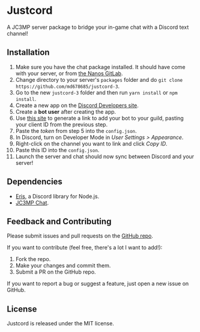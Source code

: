 # Justcord
A JC3MP server package to bridge your in-game chat with a Discord text channel!

## Installation
1. Make sure you have the chat package installed. It should have come with your server, or from [the Nanos GitLab](https://gitlab.nanos.io/jc3mp-packages/chat).
2. Change directory to your server's `packages` folder and do `git clone https://github.com/md678685/justcord-3`.
3. Go to the new `justcord-3` folder and then run `yarn install` or `npm install`.
4. Create a new app on the [Discord Developers site](https://discordapp.com/developers/applications/me).
5. Create a **bot user** after creating the app.
6. Use [this site](http://scarsz.me/authorize/) to generate a link to add your bot to your guild, pasting your client ID from the previous step.
7. Paste the *token* from step 5 into the `config.json`.
8. In Discord, turn on Developer Mode in *User Settings > Appearance*.
9. Right-click on the channel you want to link and click *Copy ID*.
10. Paste this ID into the `config.json`.
11. Launch the server and chat should now sync between Discord and your server!

## Dependencies
* [Eris](https://github.com/abalabahaha/eris), a Discord library for Node.js.
* [JC3MP Chat](https://gitlab.nanos.io/jc3mp-packages/chat).

## Feedback and Contributing
Please submit issues and pull requests on the [GitHub repo](https://github.com/md678685/justcord-3).

If you want to contribute (feel free, there's a lot I want to add!):

1. Fork the repo.
2. Make your changes and commit them.
3. Submit a PR on the GitHub repo.

If you want to report a bug or suggest a feature, just open a new issue on GitHub.

## License
Justcord is released under the MIT license.
